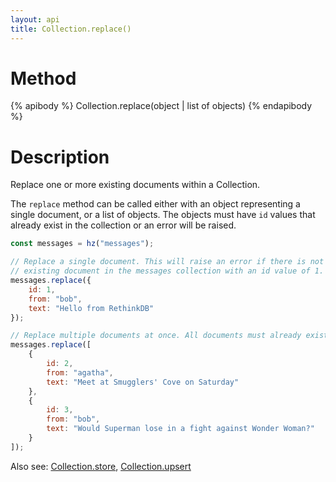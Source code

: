 ```yaml
---
layout: api
title: Collection.replace()
---
```


# Method

{% apibody %}
Collection.replace(object | list of objects)
{% endapibody %}

# Description

Replace one or more existing documents within a Collection.

The `replace` method can be called either with an object representing a single document, or a list of objects. The objects must have `id` values that already exist in the collection or an error will be raised.

```js
const messages = hz("messages");

// Replace a single document. This will raise an error if there is not an
// existing document in the messages collection with an id value of 1.
messages.replace({
    id: 1,
    from: "bob",
    text: "Hello from RethinkDB"
});

// Replace multiple documents at once. All documents must already exist.
messages.replace([
    {
        id: 2,
        from: "agatha",
        text: "Meet at Smugglers' Cove on Saturday"
    },
    {
        id: 3,
        from: "bob",
        text: "Would Superman lose in a fight against Wonder Woman?"
    }
]);
```

Also see: [Collection.store][cs], [Collection.upsert][cu]

[cs]: /api/collection-store/
[cu]: /api/collection-upsert/
